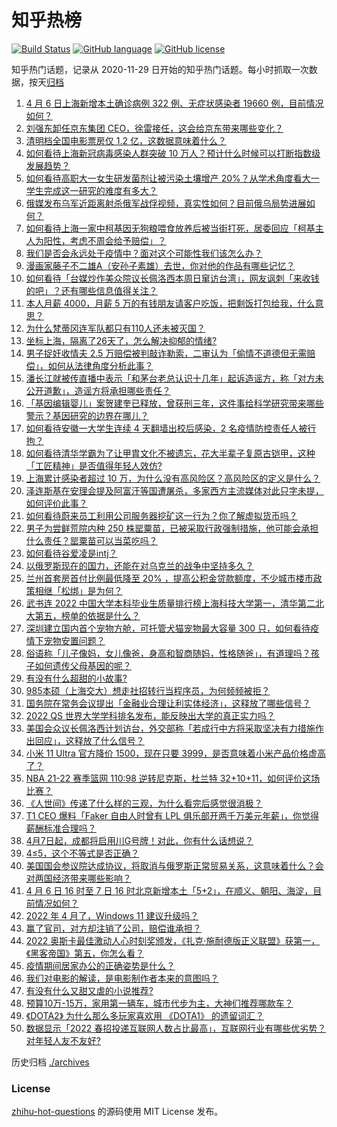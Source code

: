# 知乎热榜
[![Build Status](https://github.com/ToWeLong/zhihu-hot-questions/workflows/CI/badge.svg)](https://github.com/ToWeLong/zhihu-hot-questions/actions)
[![GitHub language](https://img.shields.io/badge/language-golang-orange.svg)](https://golang.org/)
[![GitHub license](https://img.shields.io/github/license/ToWeLong/zhihu-hot-questions)](https://github.com/ToWeLong/zhihu-hot-questions/blob/main/LICENSE)

知乎热门话题，记录从 2020-11-29 日开始的知乎热门话题。每小时抓取一次数据，按天[归档](./archives)

<!-- BEGIN -->

1. [4 月 6 日上海新增本土确诊病例 322 例、无症状感染者 19660 例，目前情况如何？](https://www.zhihu.com/question/526450322)
1. [刘强东卸任京东集团 CEO，徐雷接任，这会给京东带来哪些变化？](https://www.zhihu.com/question/526451924)
1. [清明档全国电影票房仅 1.2 亿，这数据意味着什么？](https://www.zhihu.com/question/526270689)
1. [如何看待上海新冠病毒感染人群突破 10 万人？预计什么时候可以打断指数级发展趋势？](https://www.zhihu.com/question/526454948)
1. [如何看待高职大一女生研发菌剂让被污染土壤增产 20%？从学术角度看大一学生完成这一研究的难度有多大？](https://www.zhihu.com/question/526309745)
1. [俄媒发布乌军近距离射杀俄军战俘视频，真实性如何？目前俄乌局势进展如何？](https://www.zhihu.com/question/526337613)
1. [如何看待上海一家中柯基因无狗粮喂食放养后被当街打死，居委回应「柯基主人为阳性，考虑不周会给予赔偿」？](https://www.zhihu.com/question/526382622)
1. [我们是否会永远处于疫情中？面对这个可能性我们该怎么办？](https://www.zhihu.com/question/526158865)
1. [漫画家藤子不二雄A（安孙子素雄）去世，你对他的作品有哪些记忆？](https://www.zhihu.com/question/526488811)
1. [如何看待「台媒炒作美众院议长佩洛西本周日窜访台湾」，网友讽刺「来收钱的吧」？还有哪些信息值得关注？](https://www.zhihu.com/question/526472935)
1. [本人月薪 4000，月薪 5 万的有钱朋友请客户吃饭，把剩饭打包给我，什么意思？](https://www.zhihu.com/question/519940078)
1. [为什么梵蒂冈连军队都只有110人还未被灭国？](https://www.zhihu.com/question/431767839)
1. [坐标上海，隔离了26天了，怎么解决抑郁的情绪?](https://www.zhihu.com/question/524334366)
1. [男子捉奸收情夫 2.5 万赔偿被判敲诈勒索，二审认为「偷情不道德但无需赔偿」，如何从法律角度分析此事？](https://www.zhihu.com/question/526332207)
1. [潘长江就被传直播中表示「和茅台老总认识十几年」起诉造谣方，称「对方未公开道歉」，造谣方将承担哪些责任？](https://www.zhihu.com/question/526327855)
1. [「基因编辑婴儿」案贺建奎已释放，曾获刑三年，这件事给科学研究带来哪些警示？基因研究的边界在哪儿？](https://www.zhihu.com/question/526499608)
1. [如何看待安徽一大学生连续 4 天翻墙出校后感染，2 名疫情防控责任人被行拘？](https://www.zhihu.com/question/526490321)
1. [如何看待清华学霸为了让甲胄文化不被遗忘，花大半辈子复原古铠甲，这种「工匠精神」是否值得年轻人效仿?](https://www.zhihu.com/question/526406784)
1. [上海累计感染者超过 10 万，为什么没有高风险区？高风险区的定义是什么？](https://www.zhihu.com/question/526257162)
1. [泽连斯基在安理会提及阿富汗等国遭屠杀，多家西方主流媒体对此只字未提，如何评价此事？](https://www.zhihu.com/question/526377304)
1. [如何看待蔚来员工利用公司服务器挖矿这一行为？你了解虚拟货币吗？](https://www.zhihu.com/question/526474649)
1. [男子为尝鲜荒院内种 250 株罂粟苗，已被采取行政强制措施，他可能会承担什么责任？罂粟苗可以当菜吃吗？](https://www.zhihu.com/question/526261037)
1. [如何看待谷爱凌是intj？](https://www.zhihu.com/question/525865971)
1. [以俄罗斯现在的国力，还能在对乌克兰的战争中坚持多久？](https://www.zhihu.com/question/526458825)
1. [兰州首套房首付比例最低降至 20% ，提高公积金贷款额度，不少城市楼市政策相继「松绑」是为何？](https://www.zhihu.com/question/526208559)
1. [武书连 2022 中国大学本科毕业生质量排行榜上海科技大学第一，清华第二北大第五，榜单的依据是什么？](https://www.zhihu.com/question/526295757)
1. [深圳建立国内首个宠物方舱，可托管犬猫宠物最大容量 300 只，如何看待疫情下宠物安置问题？](https://www.zhihu.com/question/526507868)
1. [俗语称「儿子像妈，女儿像爸，身高和智商随妈，性格随爸」，有道理吗？孩子如何遗传父母基因的呢？](https://www.zhihu.com/question/523981152)
1. [有没有什么超甜的小故事?](https://www.zhihu.com/question/64299542)
1. [985本硕（上海交大）想走社招转行当程序员，为何频频被拒？](https://www.zhihu.com/question/525614193)
1. [国务院在常务会议提出「金融业合理让利实体经济」，这释放了哪些信号？](https://www.zhihu.com/question/526476633)
1. [2022 QS 世界大学学科排名发布，能反映出大学的真正实力吗？](https://www.zhihu.com/question/526342766)
1. [美国会众议长佩洛西计划访台，外交部称「若成行中方将采取坚决有力措施作出回应」，这释放了什么信号？](https://www.zhihu.com/question/526535047)
1. [小米 11 Ultra 官方降价 1500，现在只要 3999，是否意味着小米产品价格虚高了？](https://www.zhihu.com/question/524637493)
1. [NBA 21-22 赛季篮网 110:98 逆转尼克斯，杜兰特 32+10+11，如何评价这场比赛？](https://www.zhihu.com/question/526448484)
1. [《人世间》传递了什么样的三观，为什么看完后感觉很消极？](https://www.zhihu.com/question/518439824)
1. [T1 CEO 爆料「Faker 自由人时曾有 LPL 俱乐部开两千万美元年薪」，你觉得薪酬标准合理吗？](https://www.zhihu.com/question/526478232)
1. [4月7日起，成都将启用川G号牌！对此，你有什么话想说？](https://www.zhihu.com/question/526286073)
1. [4≤5，这个不等式是否正确？](https://www.zhihu.com/question/520416482)
1. [美国国会参议院达成协议，将取消与俄罗斯正常贸易关系，这意味着什么？会对两国经济带来哪些影响？](https://www.zhihu.com/question/526506716)
1. [4 月 6 日 16 时至 7 日 16 时北京新增本土「5+2」，在顺义、朝阳、海淀，目前情况如何？](https://www.zhihu.com/question/526535595)
1. [2022 年 4 月了，Windows 11 建议升级吗？](https://www.zhihu.com/question/521534809)
1. [赢了官司，对方却注销了公司，赔偿谁承担？](https://www.zhihu.com/question/492373442)
1. [2022 奥斯卡最佳激动人心时刻奖颁发，《扎克·施耐德版正义联盟》获第一，《黑客帝国》第五，你怎么看？](https://www.zhihu.com/question/524542110)
1. [疫情期间居家办公的正确姿势是什么？](https://www.zhihu.com/question/521810472)
1. [我们对电影的解读，是电影制作者本来的意图吗？](https://www.zhihu.com/question/521276777)
1. [有没有什么又甜又虐的小说推荐?](https://www.zhihu.com/question/364002744)
1. [预算10万-15万，家用第一辆车，城市代步为主，大神们推荐哪款车？](https://www.zhihu.com/question/447218680)
1. [《DOTA2》 为什么那么多玩家喜欢用 《DOTA1》 的遗留词汇？](https://www.zhihu.com/question/526408965)
1. [数据显示「2022 春招投递互联网人数占比最高」，互联网行业有哪些优劣势？对年轻人友不友好?](https://www.zhihu.com/question/525642830)

<!-- END -->

历史归档 [./archives](./archives)


### License
[zhihu-hot-questions](https://github.com/towelong/zhihu-hot-questions) 的源码使用 MIT License 发布。